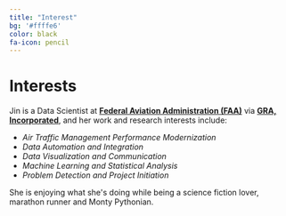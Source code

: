 ```yaml
---
title: "Interest"
bg: '#ffffe6' 
color: black
fa-icon: pencil
---
```

 
# Interests
 
Jin is a Data Scientist at [**Federal Aviation Administration (FAA)**](http://www.faa.gov/) via [**GRA, Incorporated**](http://gra-inc.com/), and her work and research interests include:
  
 - *Air Traffic Management Performance Modernization*
 - *Data Automation and Integration*
 - *Data Visualization and Communication* 
 - *Machine Learning and Statistical Analysis*
 - *Problem Detection and Project Initiation*
  
 

She is enjoying what she's doing while being a science fiction lover, marathon runner and Monty Pythonian.
